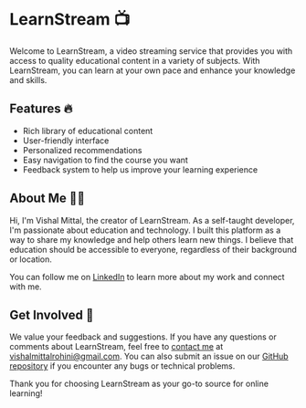 # LearnStream 📺

Welcome to LearnStream, a video streaming service that provides you with access to quality educational content in a variety of subjects. With LearnStream, you can learn at your own pace and enhance your knowledge and skills.

## Features 🔥

- Rich library of educational content
- User-friendly interface
- Personalized recommendations
- Easy navigation to find the course you want
- Feedback system to help us improve your learning experience

## About Me 👨‍💻

Hi, I'm Vishal Mittal, the creator of LearnStream. As a self-taught developer, I'm passionate about education and technology. I built this platform as a way to share my knowledge and help others learn new things. I believe that education should be accessible to everyone, regardless of their background or location.

You can follow me on [LinkedIn](https://www.linkedin.com/in/vishal-mittal-27699b249/) to learn more about my work and connect with me.

## Get Involved 🤝

We value your feedback and suggestions. If you have any questions or comments about LearnStream, feel free to [contact me](mailto:vishalmittalrohini@gmail.com) at vishalmittalrohini@gmail.com. You can also submit an issue on our [GitHub repository](https://github.com/vishal1mittal/LearnStream-cipherschools/issues) if you encounter any bugs or technical problems.

Thank you for choosing LearnStream as your go-to source for online learning!
